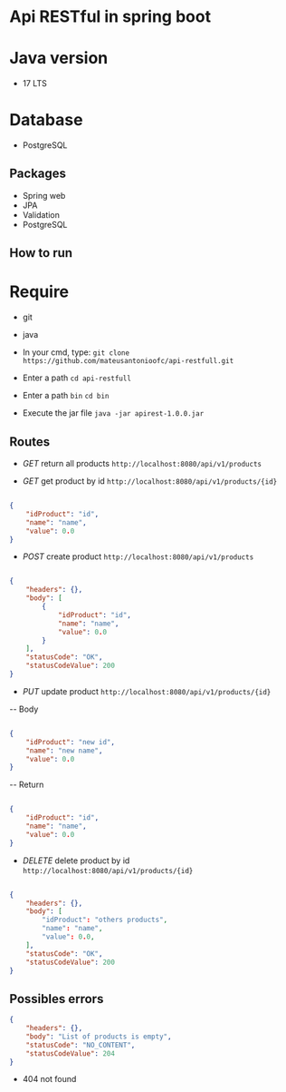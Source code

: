 # Api RESTful in spring boot

# Java version

- 17 LTS

# Database

- PostgreSQL

## Packages

- Spring web
- JPA
- Validation
- PostgreSQL

## How to run

# Require
- git
- java

- In your cmd, type:
```git clone https://github.com/mateusantonioofc/api-restfull.git```
- Enter a path
```cd api-restfull```
- Enter a path `bin`
```cd bin```
- Execute the jar file
```java -jar apirest-1.0.0.jar```

## Routes

- *GET* return all products
`http://localhost:8080/api/v1/products`

- *GET* get product by id
`http://localhost:8080/api/v1/products/{id}`

```json

{
	"idProduct": "id",
	"name": "name",
	"value": 0.0
}

```

- *POST* create product
`http://localhost:8080/api/v1/products`

```json

{
	"headers": {},
	"body": [
		{
			"idProduct": "id",
			"name": "name",
			"value": 0.0
		}
	],
	"statusCode": "OK",
	"statusCodeValue": 200
}
```

- *PUT* update product
`http://localhost:8080/api/v1/products/{id}`

-- Body
```json

{
	"idProduct": "new id",
	"name": "new name",
	"value": 0.0
}

```
-- Return

```json

{
	"idProduct": "id",
	"name": "name",
	"value": 0.0
}

```

- *DELETE* delete product by id
`http://localhost:8080/api/v1/products/{id}`

```json

{
	"headers": {},
	"body": [
		"idProduct": "others products",
		"name": "name",
		"value": 0.0,
	],
	"statusCode": "OK",
	"statusCodeValue": 200
}

```

## Possibles errors

```json
{
	"headers": {},
	"body": "List of products is empty",
	"statusCode": "NO_CONTENT",
	"statusCodeValue": 204
}
```

- 404 not found



